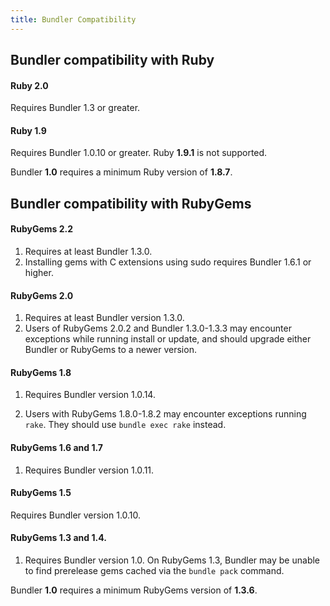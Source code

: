 ```yaml
---
title: Bundler Compatibility
---
```


## Bundler compatibility with Ruby

#### Ruby 2.0

Requires Bundler 1.3 or greater.

#### Ruby 1.9

Requires Bundler 1.0.10 or greater. Ruby **1.9.1** is not supported.

Bundler **1.0** requires a minimum Ruby version of **1.8.7**.


## Bundler compatibility with RubyGems

#### RubyGems 2.2
1. Requires at least Bundler 1.3.0.
2. Installing gems with C extensions using sudo requires Bundler 1.6.1 or higher.

#### RubyGems 2.0

1. Requires at least Bundler version 1.3.0.
2. Users of RubyGems 2.0.2 and Bundler 1.3.0-1.3.3 may encounter exceptions while running install or update, and should upgrade either Bundler or RubyGems to a newer version.

#### RubyGems 1.8

1. Requires Bundler version 1.0.14.

2. Users with RubyGems 1.8.0-1.8.2 may encounter exceptions running `rake`.
They should use `bundle exec rake` instead.

#### RubyGems 1.6 and 1.7

1. Requires Bundler version 1.0.11.

#### RubyGems 1.5

Requires Bundler version 1.0.10.

#### RubyGems 1.3 and 1.4.

1. Requires Bundler version 1.0.
On RubyGems 1.3, Bundler may be unable to find prerelease gems cached via the `bundle pack` command.

Bundler **1.0** requires a minimum RubyGems version of **1.3.6**.
